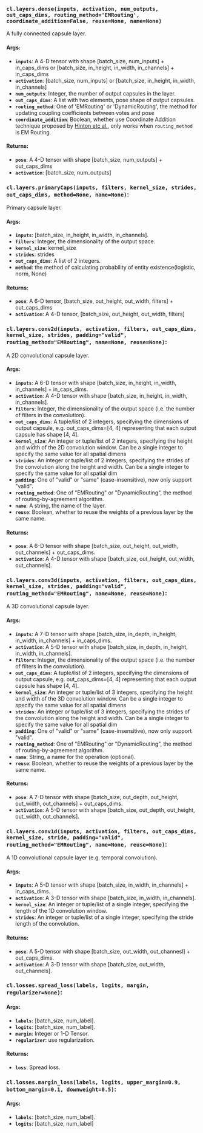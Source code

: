 ### `cl.layers.dense(inputs, activation, num_outputs, out_caps_dims, routing_method='EMRouting', coordinate_addition=False, reuse=None, name=None)`

A fully connected capsule layer.

#### Args:

* <b>`inputs`</b>: A 4-D tensor with shape [batch_size, num_inputs] + in_caps_dims or [batch_size, in_height, in_width, in_channels] + in_caps_dims
* <b>`activation`</b>: [batch_size, num_inputs] or [batch_size, in_height, in_width, in_channels]
* <b>`num_outputs`</b>: Integer, the number of output capsules in the layer.
* <b>`out_caps_dims`</b>: A list with two elements, pose shape of output capsules.
* <b>`routing_method`</b>: One of 'EMRouting' or 'DynamicRouting', the method for updating coupling coefficients between votes and pose
* <b>`coordinate_addition`</b>: Boolean, whether use Coordinate Addition technique proposed by [Hinton etc al.](https://openreview.net/forum?id=HJWLfGWRb), only works when `routing_method` is EM Routing.

#### Returns:
* <b>`pose`</b>: A 4-D tensor with shape [batch_size, num_outputs] + out_caps_dims
* <b>`activation`</b>: [batch_size, num_outputs]


### `cl.layers.primaryCaps(inputs, filters, kernel_size, strides, out_caps_dims, method=None, name=None)`:

Primary capsule layer.

#### Args:

* <b>`inputs`</b>: [batch_size, in_height, in_width, in_channels].
* <b>`filters`</b>: Integer, the dimensionality of the output space.
* <b>`kernel_size`</b>: kernel_size
* <b>`strides`</b>: strides
* <b>`out_caps_dims`</b>: A list of 2 integers.
* <b>`method`</b>: the method of calculating probability of entity existence(logistic, norm, None)

#### Returns:

* <b>`pose`</b>: A 6-D tensor, [batch_size, out_height, out_width, filters] + out_caps_dims
* <b>`activation`</b>: A 4-D tensor, [batch_size, out_height, out_width, filters]

### `cl.layers.conv2d(inputs, activation, filters, out_caps_dims, kernel_size, strides, padding="valid", routing_method="EMRouting", name=None, reuse=None)`:
   
A 2D convolutional capsule layer.

#### Args:

* <b>`inputs`</b>: A 6-D tensor with shape [batch_size, in_height, in_width, in_channels] + in_caps_dims.
* <b>`activation`</b>: A 4-D tensor with shape [batch_size, in_height, in_width, in_channels].
* <b>`filters`</b>: Integer, the dimensionality of the output space (i.e. the number of filters in the convolution).
* <b>`out_caps_dims`</b>: A tuple/list of 2 integers, specifying the dimensions of output capsule, e.g. out_caps_dims=[4, 4] representing that each output capsule has shape [4, 4].
* <b>`kernel_size`</b>:  An integer or tuple/list of 2 integers, specifying the height and width of the 2D convolution window. Can be a single integer to specify the same value for all spatial dimens
* <b>`strides`</b>: An integer or tuple/list of 2 integers, specifying the strides of the convolution along the height and width. Can be a single integer to specify the same value for all spatial dim
* <b>`padding`</b>: One of "valid" or "same" (case-insensitive), now only support "valid".
* <b>`routing_method`</b>: One of "EMRouting" or "DynamicRouting", the method of routing-by-agreement algorithm.
* <b>`name`</b>: A string, the name of the layer.
* <b>`reuse`</b>: Boolean, whether to reuse the weights of a previous layer by the same name.

#### Returns:

* <b>`pose`</b>: A 6-D tensor with shape [batch_size, out_height, out_width, out_channels] + out_caps_dims.
* <b>`activation`</b>: A 4-D tensor with shape [batch_size, out_height, out_width, out_channels].

### `cl.layers.conv3d(inputs, activation, filters, out_caps_dims, kernel_size, strides, padding="valid", routing_method="EMRouting", name=None, reuse=None)`:

A 3D convolutional capsule layer.

#### Args:

* <b>`inputs`</b>: A 7-D tensor with shape [batch_size, in_depth, in_height, in_width, in_channels] + in_caps_dims.
* <b>`activation`</b>: A 5-D tensor with shape [batch_size, in_depth, in_height, in_width, in_channels].
* <b>`filters`</b>: Integer, the dimensionality of the output space (i.e. the number of filters in the convolution).
* <b>`out_caps_dims`</b>: A tuple/list of 2 integers, specifying the dimensions of output capsule, e.g. out_caps_dims=[4, 4] representing that each output capsule has shape [4, 4].
* <b>`kernel_size`</b>:  An integer or tuple/list of 3 integers, specifying the height and width of the 3D convolution window. Can be a single integer to specify the same value for all spatial dimens
* <b>`strides`</b>: An integer or tuple/list of 3 integers, specifying the strides of the convolution along the height and width. Can be a single integer to specify the same value for all spatial dim
* <b>`padding`</b>: One of "valid" or "same" (case-insensitive), now only support "valid".
* <b>`routing_method`</b>: One of "EMRouting" or "DynamicRouting", the method of routing-by-agreement algorithm.
* <b>`name`</b>: String, a name for the operation (optional).
* <b>`reuse`</b>: Boolean, whether to reuse the weights of a previous layer by the same name.

#### Returns:

* <b>`pose`</b>: A 7-D tensor with shape [batch_size, out_depth, out_height, out_width, out_channels] + out_caps_dims.
* <b>`activation`</b>: A 5-D tensor with shape [batch_size, out_depth, out_height, out_width, out_channels].


### `cl.layers.conv1d(inputs, activation, filters, out_caps_dims, kernel_size, stride, padding="valid", routing_method="EMRouting", name=None, reuse=None)`:

A 1D convolutional capsule layer (e.g. temporal convolution).

#### Args:

* <b>`inputs`</b>: A 5-D tensor with shape [batch_size, in_width, in_channels] + in_caps_dims.
* <b>`activation`</b>: A 3-D tensor with shape [batch_size, in_width, in_channels].
* <b>`kernel_size`</b>: An integer or tuple/list of a single integer, specifying the length of the 1D convolution window.
* <b>`strides`</b>: An integer or tuple/list of a single integer, specifying the stride length of the convolution.

#### Returns:

* <b>`pose`</b>: A 5-D tensor with shape [batch_size, out_width, out_channesl] + out_caps_dims.
* <b>`activation`</b>: A 3-D tensor with shape [batch_size, out_width, out_channels].


### `cl.losses.spread_loss(labels, logits, margin, regularizer=None)`:

#### Args:

* <b>`labels`</b>: [batch_size, num_label].
* <b>`logits`</b>: [batch_size, num_label].
* <b>`margin`</b>: Integer or 1-D Tensor.
* <b>`regularizer`</b>: use regularization.

#### Returns:

* <b>`loss`</b>: Spread loss.


### `cl.losses.margin_loss(labels, logits, upper_margin=0.9, bottom_margin=0.1, downweight=0.5)`:

#### Args:

* <b>`labels`</b>: [batch_size, num_label].
* <b>`logits`</b>: [batch_size, num_label]

